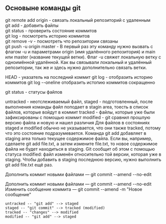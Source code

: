 ## Основыне команды git

git remote add origin - связать локальный репозиторий с удаленным <br>
git add - добавить файлы <br>
git status - проверить состояние коммитов <br>
git log - посмотреть историю коммитов <br>
git remove -v - посмотреть что репозитории связаны <br>
git push -u origin master - В первый раз эту команду нужно вызвать с флагом -u и параметрами origin (имя удалённого репозитория) и main или master (название текущей ветки). Флаг -u свяжет локальную ветку с одноимённой удалённой. Как вы связывали локальный и удалённый репозитории, так же и здесь нужно дополнительно связать ветки.

HEAD - указатель на последний коммит
git log - отобразить историю коммитов
git log --oneline отобразить истопию коммитов сокращенно

git status - статусы файлов

untracked - неотслеживаемый файл, 
staged - подготовленный, после выполнения команды файл поподает в stagin area, тоесть в список файлов, которые войдут в коммит
tracked - файлы, которые уже были зафиксированы с помощью коммит
modified - git сравнил прошлую версию файла и новую и нашел различия
Для файлов в состояниях staged и modified обычно не указывается, что они также tracked, потому что это состояние подразумевается.
Команда git add добавляет в staging area только текущее содержимое файла. Если вы, например, сделаете git add file.txt, а затем измените file.txt, то новое содержимое файла не будет находиться в staging. Git сообщит об этом с помощью статуса modified: файл изменён относительно той версии, которая уже в staging. Чтобы добавить в staging последнюю версию, нужно выполнить git add file.txt ещё раз.

Дополнить коммит новыми файлами — git commit --amend --no-edit

Дополнить коммит новыми файлами — git commit --amend --no-edit
Изменить сообщение коммита — git commit --amend -m "Новое сообщение"

```mermaid
untracked -- "git add" --> staged
staged -- "git commit" --> tracked (modified)
tracked -- "changes" --> modified
modified -- "git add" --> staged
```
